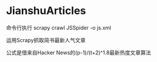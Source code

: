 # JianshuArticles
命令行执行 scrapy crawl JSSpider -o js.xml

运用Scrapy抓取简书最新人气文章


公式是借来自Hacker News的(p-1)/(t+2)^1.8最新热度文章算法
